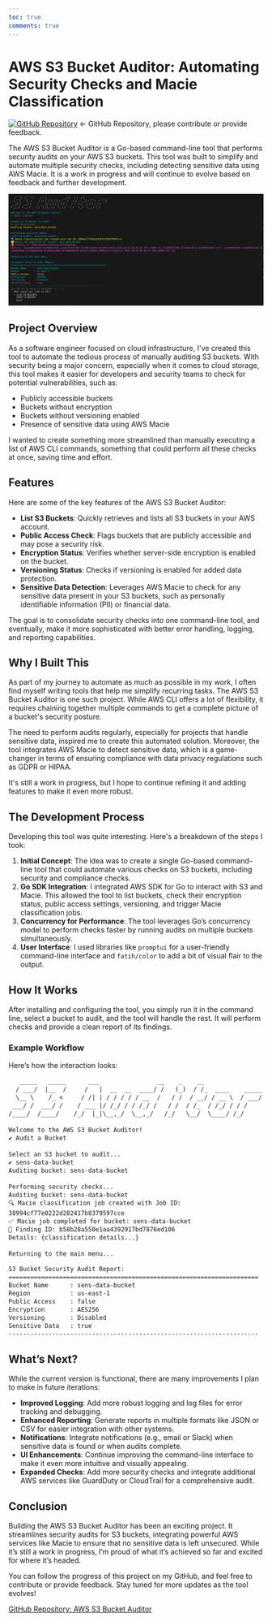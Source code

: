 ```yaml
---
toc: true
comments: true
---
```


# AWS S3 Bucket Auditor: Automating Security Checks and Macie Classification

[![GitHub Repository](https://img.shields.io/badge/GitHub-Repository-blue?logo=github)](https://github.com/marko-durasic/AWS-S3-Bucket-Auditor-with-AI-Integration) ← GitHub Repository, please contribute or provide feedback.

The AWS S3 Bucket Auditor is a Go-based command-line tool that performs security audits on your AWS S3 buckets. This tool was built to simplify and automate multiple security checks, including detecting sensitive data using AWS Macie. It is a work in progress and will continue to evolve based on feedback and further development.

![Demo Screenshot](/assets/images/Demo_Screenshot.png)


## Project Overview

As a software engineer focused on cloud infrastructure, I've created this tool to automate the tedious process of manually auditing S3 buckets. With security being a major concern, especially when it comes to cloud storage, this tool makes it easier for developers and security teams to check for potential vulnerabilities, such as:

- Publicly accessible buckets
- Buckets without encryption
- Buckets without versioning enabled
- Presence of sensitive data using AWS Macie

I wanted to create something more streamlined than manually executing a list of AWS CLI commands, something that could perform all these checks at once, saving time and effort.

## Features

Here are some of the key features of the AWS S3 Bucket Auditor:

- **List S3 Buckets**: Quickly retrieves and lists all S3 buckets in your AWS account.
- **Public Access Check**: Flags buckets that are publicly accessible and may pose a security risk.
- **Encryption Status**: Verifies whether server-side encryption is enabled on the bucket.
- **Versioning Status**: Checks if versioning is enabled for added data protection.
- **Sensitive Data Detection**: Leverages AWS Macie to check for any sensitive data present in your S3 buckets, such as personally identifiable information (PII) or financial data.

The goal is to consolidate security checks into one command-line tool, and eventually, make it more sophisticated with better error handling, logging, and reporting capabilities.

## Why I Built This

As part of my journey to automate as much as possible in my work, I often find myself writing tools that help me simplify recurring tasks. The AWS S3 Bucket Auditor is one such project. While AWS CLI offers a lot of flexibility, it requires chaining together multiple commands to get a complete picture of a bucket's security posture.

The need to perform audits regularly, especially for projects that handle sensitive data, inspired me to create this automated solution. Moreover, the tool integrates AWS Macie to detect sensitive data, which is a game-changer in terms of ensuring compliance with data privacy regulations such as GDPR or HIPAA.

It's still a work in progress, but I hope to continue refining it and adding features to make it even more robust.

## The Development Process

Developing this tool was quite interesting. Here's a breakdown of the steps I took:

1. **Initial Concept**: The idea was to create a single Go-based command-line tool that could automate various checks on S3 buckets, including security and compliance checks.
2. **Go SDK Integration**: I integrated AWS SDK for Go to interact with S3 and Macie. This allowed the tool to list buckets, check their encryption status, public access settings, versioning, and trigger Macie classification jobs.
3. **Concurrency for Performance**: The tool leverages Go’s concurrency model to perform checks faster by running audits on multiple buckets simultaneously.
4. **User Interface**: I used libraries like `promptui` for a user-friendly command-line interface and `fatih/color` to add a bit of visual flair to the output.

## How It Works

After installing and configuring the tool, you simply run it in the command line, select a bucket to audit, and the tool will handle the rest. It will perform checks and provide a clean report of its findings.

### Example Workflow

Here’s how the interaction looks:

```shell
   _____   _____      ___                __    _    __
  / ___/  |__  /     /   |  __  __  ____/ /   (_)  / /_  ____    _____
  \__ \    /_ <     / /| | / / / / / __  /   / /  / __/ / __ \  / ___/
 ___/ /  ___/ /    / ___ |/ /_/ / / /_/ /   / /  / /_  / /_/ / / /
/____/  /____/    /_/  |_|\__,_/  \__,_/   /_/   \__/  \____/ /_/

Welcome to the AWS S3 Bucket Auditor!
✔ Audit a Bucket

Select an S3 bucket to audit...
✔ sens-data-bucket
Auditing bucket: sens-data-bucket

Performing security checks...
Auditing bucket: sens-data-bucket
🔍 Macie classification job created with Job ID: 38994cf77e0222d282417b8379597cce
✅ Macie job completed for bucket: sens-data-bucket                                               
🛑 Finding ID: b58b28a550e1aa4392917bd7876ed106
Details: {classification details...}

Returning to the main menu...
```

```shell
S3 Bucket Security Audit Report:
=====================================================================
Bucket Name      : sens-data-bucket
Region           : us-east-1
Public Access    : false
Encryption       : AES256
Versioning       : Disabled
Sensitive Data   : true
---------------------------------------------------------------------
```

## What’s Next?

While the current version is functional, there are many improvements I plan to make in future iterations:

- **Improved Logging**: Add more robust logging and log files for error tracking and debugging.
- **Enhanced Reporting**: Generate reports in multiple formats like JSON or CSV for easier integration with other systems.
- **Notifications**: Integrate notifications (e.g., email or Slack) when sensitive data is found or when audits complete.
- **UI Enhancements**: Continue improving the command-line interface to make it even more intuitive and visually appealing.
- **Expanded Checks**: Add more security checks and integrate additional AWS services like GuardDuty or CloudTrail for a comprehensive audit.

## Conclusion

Building the AWS S3 Bucket Auditor has been an exciting project. It streamlines security audits for S3 buckets, integrating powerful AWS services like Macie to ensure that no sensitive data is left unsecured. While it’s still a work in progress, I’m proud of what it’s achieved so far and excited for where it’s headed.

You can follow the progress of this project on my GitHub, and feel free to contribute or provide feedback. Stay tuned for more updates as the tool evolves!

[GitHub Repository: AWS S3 Bucket Auditor](https://github.com/marko-durasic/AWS-S3-Bucket-Auditor-with-AI-Integration)
```